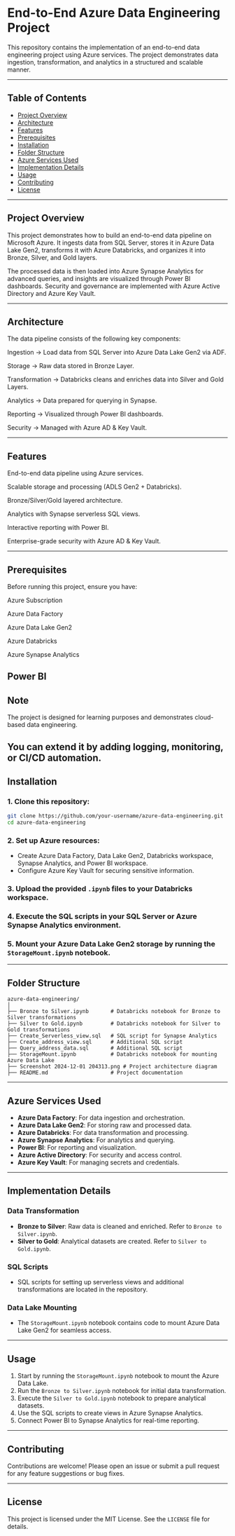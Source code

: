 
# End-to-End Azure Data Engineering Project

This repository contains the implementation of an end-to-end data engineering project using Azure services. The project demonstrates data ingestion, transformation, and analytics in a structured and scalable manner.

---

## Table of Contents

- [Project Overview](#project-overview)
- [Architecture](#architecture)
- [Features](#features)
- [Prerequisites](#prerequisites)
- [Installation](#installation)
- [Folder Structure](#folder-structure)
- [Azure Services Used](#azure-services-used)
- [Implementation Details](#implementation-details)
- [Usage](#usage)
- [Contributing](#contributing)
- [License](#license)

---

## Project Overview

This project demonstrates how to build an end-to-end data pipeline on Microsoft Azure.
It ingests data from SQL Server, stores it in Azure Data Lake Gen2, transforms it with Azure Databricks, and organizes it into Bronze, Silver, and Gold layers.

The processed data is then loaded into Azure Synapse Analytics for advanced queries, and insights are visualized through Power BI dashboards. Security and governance are implemented with Azure Active Directory and Azure Key Vault.

---

## Architecture

The data pipeline consists of the following key components:

Ingestion → Load data from SQL Server into Azure Data Lake Gen2 via ADF.

Storage → Raw data stored in Bronze Layer.

Transformation → Databricks cleans and enriches data into Silver and Gold Layers.

Analytics → Data prepared for querying in Synapse.

Reporting → Visualized through Power BI dashboards.

Security → Managed with Azure AD & Key Vault.

---

## Features

End-to-end data pipeline using Azure services.

Scalable storage and processing (ADLS Gen2 + Databricks).

Bronze/Silver/Gold layered architecture.

Analytics with Synapse serverless SQL views.

Interactive reporting with Power BI.

Enterprise-grade security with Azure AD & Key Vault.

---

## Prerequisites

Before running this project, ensure you have:

Azure Subscription

Azure Data Factory

Azure Data Lake Gen2

Azure Databricks

Azure Synapse Analytics

Power BI
---


## Note

The project is designed for learning purposes and demonstrates cloud-based data engineering.

You can extend it by adding logging, monitoring, or CI/CD automation.
---


## Installation

### 1. Clone this repository:
```bash
git clone https://github.com/your-username/azure-data-engineering.git
cd azure-data-engineering
```

### 2. Set up Azure resources:
- Create Azure Data Factory, Data Lake Gen2, Databricks workspace, Synapse Analytics, and Power BI workspace.
- Configure Azure Key Vault for securing sensitive information.

### 3. Upload the provided `.ipynb` files to your Databricks workspace.

### 4. Execute the SQL scripts in your SQL Server or Azure Synapse Analytics environment.

### 5. Mount your Azure Data Lake Gen2 storage by running the `StorageMount.ipynb` notebook.

---

## Folder Structure

```
azure-data-engineering/
│
├── Bronze to Silver.ipynb       # Databricks notebook for Bronze to Silver transformations
├── Silver to Gold.ipynb         # Databricks notebook for Silver to Gold transformations
├── Create_Serverless_view.sql   # SQL script for Synapse Analytics
├── Create_address_view.sql      # Additional SQL script
├── Query_address_data.sql       # Additional SQL script
├── StorageMount.ipynb           # Databricks notebook for mounting Azure Data Lake
├── Screenshot 2024-12-01 204313.png # Project architecture diagram
├── README.md                    # Project documentation
```

---

## Azure Services Used

- **Azure Data Factory**: For data ingestion and orchestration.
- **Azure Data Lake Gen2**: For storing raw and processed data.
- **Azure Databricks**: For data transformation and processing.
- **Azure Synapse Analytics**: For analytics and querying.
- **Power BI**: For reporting and visualization.
- **Azure Active Directory**: For security and access control.
- **Azure Key Vault**: For managing secrets and credentials.

---

## Implementation Details

### Data Transformation
- **Bronze to Silver**: Raw data is cleaned and enriched. Refer to `Bronze to Silver.ipynb`.
- **Silver to Gold**: Analytical datasets are created. Refer to `Silver to Gold.ipynb`.

### SQL Scripts
- SQL scripts for setting up serverless views and additional transformations are located in the repository.

### Data Lake Mounting
- The `StorageMount.ipynb` notebook contains code to mount Azure Data Lake Gen2 for seamless access.

---

## Usage

1. Start by running the `StorageMount.ipynb` notebook to mount the Azure Data Lake.
2. Run the `Bronze to Silver.ipynb` notebook for initial data transformation.
3. Execute the `Silver to Gold.ipynb` notebook to prepare analytical datasets.
4. Use the SQL scripts to create views in Azure Synapse Analytics.
5. Connect Power BI to Synapse Analytics for real-time reporting.

---

## Contributing

Contributions are welcome! Please open an issue or submit a pull request for any feature suggestions or bug fixes.

---

## License

This project is licensed under the MIT License. See the `LICENSE` file for details.
